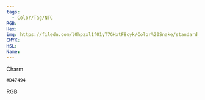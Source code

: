 ```yaml
---
tags:
  - Color/Tag/NTC
RGB:
Hex:
img: https://filedn.com/l0hpzxl1f01yT7GHxtF8cyk/Color%20Snake/standard_csv_to_svg/D47494.svg
CMYK:
HSL:
Name:
---
```

Charm
```palette
#D47494
```
RGB
